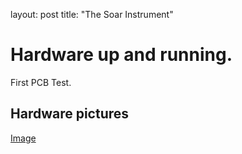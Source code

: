 layout: post
title: "The Soar Instrument"

# Hardware up and running. 

First PCB Test. 


## Hardware pictures
[Image](media/20201123_first_hardware_picture.jpg)
